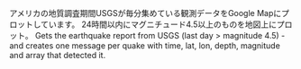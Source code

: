 アメリカの地質調査期間USGSが毎分集めている観測データをGoogle Mapにプロットしています。
24時間以内にマグニチュード4.5以上のものを地図上にプロット。
Gets the earthquake report from USGS (last day > magnitude 4.5) - and creates one message per quake with time, lat, lon, depth, magnitude and array that detected it.
